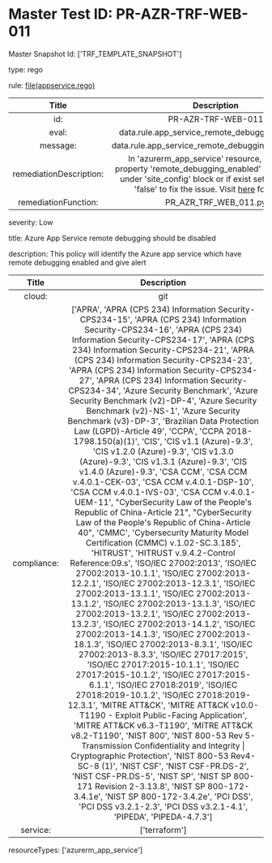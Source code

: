 



# Master Test ID: PR-AZR-TRF-WEB-011


Master Snapshot Id: ['TRF_TEMPLATE_SNAPSHOT']

type: rego

rule: [file(appservice.rego)]  
  
  
  
  

|Title|Description|
| :---: | :---: |
|id: |PR-AZR-TRF-WEB-011|
|eval: |data.rule.app_service_remote_debugging_disabled|
|message: |data.rule.app_service_remote_debugging_disabled_err|
|remediationDescription: |In 'azurerm_app_service' resource, make sure property 'remote_debugging_enabled' does not exist under 'site_config' block or if exist set the value to 'false' to fix the issue. Visit <a href='https://registry.terraform.io/providers/hashicorp/azurerm/latest/docs/resources/app_service#remote_debugging_enabled' target='_blank'>here</a> for details.|
|remediationFunction: |PR_AZR_TRF_WEB_011.py|


severity: Low

title: Azure App Service remote debugging should be disabled

description: This policy will identify the Azure app service which have remote debugging enabled and give alert  
  
  

|Title|Description|
| :---: | :---: |
|cloud: |git|
|compliance: |['APRA', 'APRA (CPS 234) Information Security-CPS234-15', 'APRA (CPS 234) Information Security-CPS234-16', 'APRA (CPS 234) Information Security-CPS234-17', 'APRA (CPS 234) Information Security-CPS234-21', 'APRA (CPS 234) Information Security-CPS234-23', 'APRA (CPS 234) Information Security-CPS234-27', 'APRA (CPS 234) Information Security-CPS234-34', 'Azure Security Benchmark', 'Azure Security Benchmark (v2)-DP-4', 'Azure Security Benchmark (v2)-NS-1', 'Azure Security Benchmark (v3)-DP-3', 'Brazilian Data Protection Law (LGPD)-Article 49', 'CCPA', 'CCPA 2018-1798.150(a)(1)', 'CIS', 'CIS v1.1 (Azure)-9.3', 'CIS v1.2.0 (Azure)-9.3', 'CIS v1.3.0 (Azure)-9.3', 'CIS v1.3.1 (Azure)-9.3', 'CIS v1.4.0 (Azure)-9.3', 'CSA CCM', 'CSA CCM v.4.0.1-CEK-03', 'CSA CCM v.4.0.1-DSP-10', 'CSA CCM v.4.0.1-IVS-03', 'CSA CCM v.4.0.1-UEM-11', "CyberSecurity Law of the People's Republic of China-Article 21", "CyberSecurity Law of the People's Republic of China-Article 40", 'CMMC', 'Cybersecurity Maturity Model Certification (CMMC) v.1.02-SC.3.185', 'HITRUST', 'HITRUST v.9.4.2-Control Reference:09.s', 'ISO/IEC 27002:2013', 'ISO/IEC 27002:2013-10.1.1', 'ISO/IEC 27002:2013-12.2.1', 'ISO/IEC 27002:2013-12.3.1', 'ISO/IEC 27002:2013-13.1.1', 'ISO/IEC 27002:2013-13.1.2', 'ISO/IEC 27002:2013-13.1.3', 'ISO/IEC 27002:2013-13.2.1', 'ISO/IEC 27002:2013-13.2.3', 'ISO/IEC 27002:2013-14.1.2', 'ISO/IEC 27002:2013-14.1.3', 'ISO/IEC 27002:2013-18.1.3', 'ISO/IEC 27002:2013-8.3.1', 'ISO/IEC 27002:2013-8.3.3', 'ISO/IEC 27017:2015', 'ISO/IEC 27017:2015-10.1.1', 'ISO/IEC 27017:2015-10.1.2', 'ISO/IEC 27017:2015-6.1.1', 'ISO/IEC 27018:2019', 'ISO/IEC 27018:2019-10.1.2', 'ISO/IEC 27018:2019-12.3.1', 'MITRE ATT&CK', 'MITRE ATT&CK v10.0-T1190 - Exploit Public-Facing Application', 'MITRE ATT&CK v6.3-T1190', 'MITRE ATT&CK v8.2-T1190', 'NIST 800', 'NIST 800-53 Rev 5-Transmission Confidentiality and Integrity \| Cryptographic Protection', 'NIST 800-53 Rev4-SC-8 (1)', 'NIST CSF', 'NIST CSF-PR.DS-2', 'NIST CSF-PR.DS-5', 'NIST SP', 'NIST SP 800-171 Revision 2-3.13.8', 'NIST SP 800-172-3.4.1e', 'NIST SP 800-172-3.4.2e', 'PCI DSS', 'PCI DSS v3.2.1-2.3', 'PCI DSS v3.2.1-4.1', 'PIPEDA', 'PIPEDA-4.7.3']|
|service: |['terraform']|


resourceTypes: ['azurerm_app_service']


[file(appservice.rego)]: https://github.com/prancer-io/prancer-compliance-test/tree/master/azure/terraform/appservice.rego
